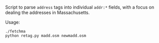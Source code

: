 Script to parse `address` tags into individual `addr:*` fields, with a focus on 
dealing the addresses in Massachusetts.

Usage:

    ./fetchma
    python retag.py madd.osm newmadd.osm
